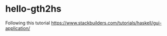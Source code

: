 # hello-gth2hs

Following this tutorial
https://www.stackbuilders.com/tutorials/haskell/gui-application/
